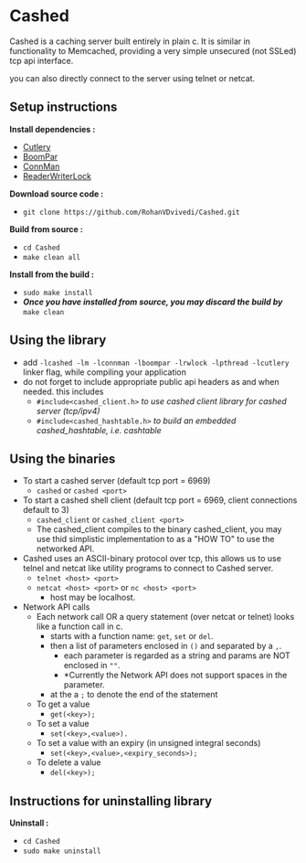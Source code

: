 # Cashed

Cashed is a caching server built entirely in plain c.
It is similar in functionality to Memcached, providing a very simple unsecured (not SSLed) tcp api interface.

you can also directly connect to the server using telnet or netcat.

## Setup instructions
**Install dependencies :**
 * [Cutlery](https://github.com/RohanVDvivedi/Cutlery)
 * [BoomPar](https://github.com/RohanVDvivedi/BoomPar)
 * [ConnMan](https://github.com/RohanVDvivedi/ConnMan)
 * [ReaderWriterLock](https://github.com/RohanVDvivedi/ReaderWriterLock)

**Download source code :**
 * `git clone https://github.com/RohanVDvivedi/Cashed.git`

**Build from source :**
 * `cd Cashed`
 * `make clean all`

**Install from the build :**
 * `sudo make install`
 * ***Once you have installed from source, you may discard the build by*** `make clean`

## Using the library
 * add `-lcashed -lm -lconnman -lboompar -lrwlock -lpthread -lcutlery` linker flag, while compiling your application
 * do not forget to include appropriate public api headers as and when needed. this includes
   * `#include<cashed_client.h>`     *to use cashed client library for cashed server (tcp/ipv4)*
   * `#include<cashed_hashtable.h>`  *to build an embedded cashed_hashtable, i.e. cashtable*

## Using the binaries
 * To start a cashed server (default tcp port = 6969)
   * `cashed` or `cashed <port>`
 * To start a cashed shell client (default tcp port = 6969, client connections default to 3)
   * `cashed_client` or `cashed_client <port>`
   * The cashed_client compiles to the binary cashed_client, you may use thid simplistic implementation to as a "HOW TO" to use the networked API.
 * Cashed uses an ASCII-binary protocol over tcp, this allows us to use telnel and netcat like utility programs to connect to Cashed server.
   * `telnet <host> <port>`
   * `netcat <host> <port>` or `nc <host> <port>`
   	 * host may be localhost.
 * Network API calls
   * Each network call OR a query statement (over netcat or telnet) looks like a function call in c.
     * starts with a function name: `get`, `set` or `del`.
     * then a list of parameters enclosed in `()` and separated by a `,`.
       * each parameter is regarded as a string and params are NOT enclosed in `""`.
       * *Currently the Network API does not support spaces in the parameter.
     * at the a `;` to denote the end of the statement
   * To get a value
     * `get(<key>);`
   * To set a value
     * `set(<key>,<value>).`
   * To set a value with an expiry (in unsigned integral seconds)
     *  `set(<key>,<value>,<expiry_seconds>);`
   * To delete a value
     * `del(<key>);`

## Instructions for uninstalling library

**Uninstall :**
 * `cd Cashed`
 * `sudo make uninstall`
